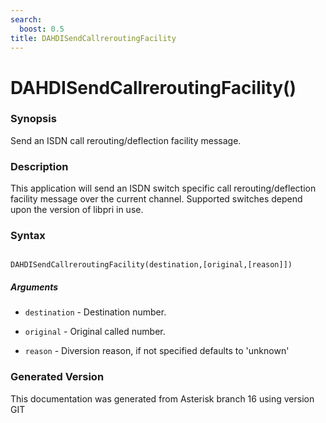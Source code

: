 ```yaml
---
search:
  boost: 0.5
title: DAHDISendCallreroutingFacility
---
```


# DAHDISendCallreroutingFacility()

### Synopsis

Send an ISDN call rerouting/deflection facility message.

### Description

This application will send an ISDN switch specific call rerouting/deflection facility message over the current channel. Supported switches depend upon the version of libpri in use.<br>


### Syntax


```

DAHDISendCallreroutingFacility(destination,[original,[reason]])
```
##### Arguments


* `destination` - Destination number.<br>

* `original` - Original called number.<br>

* `reason` - Diversion reason, if not specified defaults to 'unknown'<br>


### Generated Version

This documentation was generated from Asterisk branch 16 using version GIT 